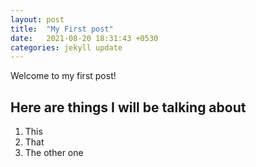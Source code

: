 ```yaml
---
layout: post
title:  "My First post"
date:   2021-08-20 18:31:43 +0530
categories: jekyll update
---
```


Welcome to my first post!

## Here are things I will be talking about 
1. This
2. That
3. The other one